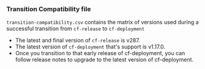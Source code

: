 ### Transition Compatibility file

`transition-compatibility.csv` contains the matrix
of versions used during a successful transition from
`cf-release` to `cf-deployment`

- The latest and final version of `cf-release` is v287.
- The latest version of `cf-deployment` that's support is v1.17.0. 
- Once you transition to that early release of cf-deployment, you can follow release notes to upgrade to the latest version of cf-deployment.
